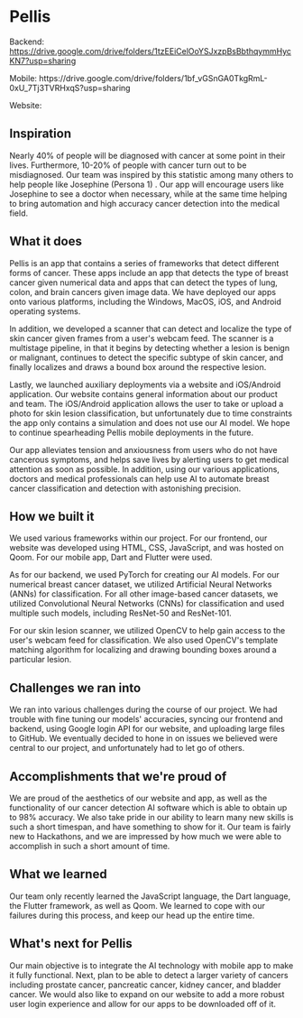 # Pellis

Backend:
https://drive.google.com/drive/folders/1tzEEiCelOoYSJxzpBsBbthqymmHycKN7?usp=sharing
<p>Mobile:
https://drive.google.com/drive/folders/1bf_vGSnGA0TkgRmL-0xU_7Tj3TVRHxqS?usp=sharing</p>
Website:


## Inspiration
Nearly 40% of people will be diagnosed with cancer at some point in their lives. Furthermore, 10-20% of people with cancer turn out to be misdiagnosed. Our team was inspired by this statistic among many others to help people like Josephine (Persona 1) . Our app will encourage users like Josephine to see a doctor when necessary, while at the same time helping to bring automation and high accuracy cancer detection into the medical field.

## What it does
Pellis is an app that contains a series of frameworks that detect different forms of cancer. These apps include an app that detects the type of breast cancer given numerical data and apps that can detect the types of lung, colon, and brain cancers given image data. We have deployed our apps onto various platforms, including the Windows, MacOS, iOS, and Android operating systems. 

In addition, we developed a scanner that can detect and localize the type of skin cancer given frames from a user's webcam feed. The scanner is a multistage pipeline, in that it begins by detecting whether a lesion is benign or malignant, continues to detect the specific subtype of skin cancer, and finally localizes and draws a bound box around the respective lesion.

Lastly, we launched auxiliary deployments via a website and iOS/Android application. Our website contains general information about our product and team. The iOS/Android application allows the user to take or upload a photo for skin lesion classification, but unfortunately due to time constraints the app only contains a simulation and does not use our AI model. We hope to continue spearheading Pellis mobile deployments in the future.

Our app alleviates tension and anxiousness from users who do not have cancerous symptoms, and helps save lives by alerting users to get medical attention as soon as possible. In addition, using our various applications, doctors and medical professionals can help use AI to automate breast cancer classification and detection with astonishing precision.

## How we built it
We used various frameworks within our project. For our frontend, our website was developed using HTML, CSS, JavaScript, and was hosted on Qoom. For our mobile app, Dart and Flutter were used.

As for our backend, we used PyTorch for creating our AI models. For our numerical breast cancer dataset, we utilized Artificial Neural Networks (ANNs) for classification. For all other image-based cancer datasets, we utilized Convolutional Neural Networks (CNNs) for classification and used multiple such models, including ResNet-50 and ResNet-101. 

For our skin lesion scanner, we utilized OpenCV to help gain access to the user's webcam feed for classification. We also used OpenCV's template matching algorithm for localizing and drawing bounding boxes around a particular lesion.

## Challenges we ran into
We ran into various challenges during the course of our project. We had trouble with fine tuning our models' accuracies, syncing our frontend and backend, using Google login API for our website, and uploading large files to GitHub. We eventually decided to hone in on issues we believed were central to our project, and unfortunately had to let go of others.

## Accomplishments that we're proud of
We are proud of the aesthetics of our website and app, as well as the functionality of our cancer detection AI software which is able to obtain up to 98% accuracy. We also take pride in our ability to learn many new skills is such a short timespan, and have something to show for it. Our team is fairly new to Hackathons, and we are impressed by how much we were able to accomplish in such a short amount of time.

## What we learned
Our team only recently learned the JavaScript language, the Dart language, the Flutter framework, as well as Qoom. We learned to cope with our failures during this process, and keep our head up the entire time. 

## What's next for Pellis
Our main objective is to integrate the AI technology with mobile app to make it fully functional. Next, plan to be able to detect a larger variety of cancers including prostate cancer, pancreatic cancer, kidney cancer, and bladder cancer. We would also like to expand on our website to add a more robust user login experience and allow for our apps to be downloaded off of it.
